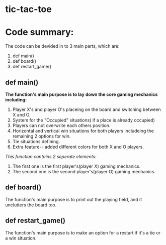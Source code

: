 # tic-tac-toe
# Code summary:
The code can be devided in to 3 main parts, which are:
1. def main()
2. def board()
3. def restart_game()

## def main()
**The function's main purpose is to lay down the core gaming mechanics including:**

1. Player X's and player O's placeing on the board and switching between X and O.
2. System for the "Occupied" situations( if a place is already occupied)
3. Players can not overwrite each others position.
4. Horizontal and vertical win situations for both players includeing the remaining 2 options for win.
5. Tie situations defining.
6. Extra feature-- added different colors for both X and O players.

*This function contains 2 seperate elements:*
1. The first one is the first player's(player X) gaming mechanics.
2. The second one is the second player's(player O) gaming mechanics.

## def board()
The function's main purpose is to print out the playing field, and it unclutters the board too.

## def restart_game()
The function's main purpose is to make an option for a restart if it's a tie or a win situation.

